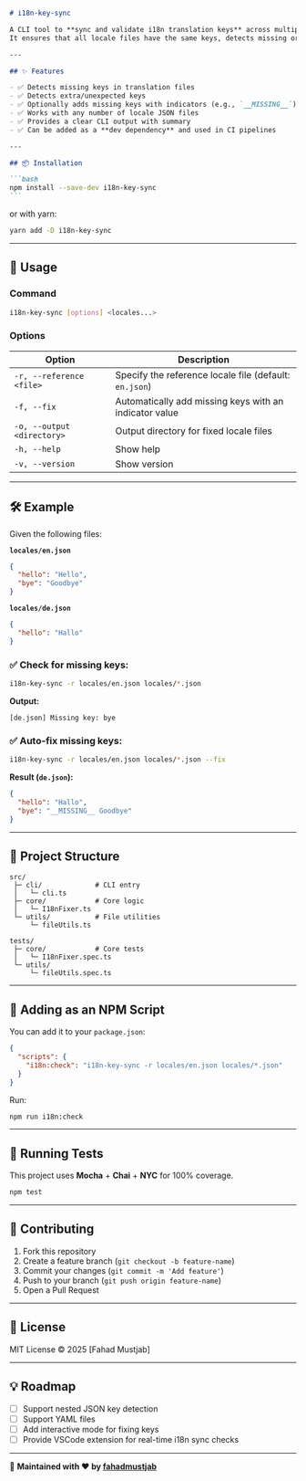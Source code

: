 ````markdown
# i18n-key-sync

A CLI tool to **sync and validate i18n translation keys** across multiple JSON locale files.  
It ensures that all locale files have the same keys, detects missing or extra keys, and optionally fixes discrepancies.

---

## ✨ Features

- ✅ Detects missing keys in translation files
- ✅ Detects extra/unexpected keys
- ✅ Optionally adds missing keys with indicators (e.g., `__MISSING__`)
- ✅ Works with any number of locale JSON files
- ✅ Provides a clear CLI output with summary
- ✅ Can be added as a **dev dependency** and used in CI pipelines

---

## 📦 Installation

```bash
npm install --save-dev i18n-key-sync
```
````

or with yarn:

```bash
yarn add -D i18n-key-sync
```

---

## 🚀 Usage

### Command

```bash
i18n-key-sync [options] <locales...>
```

### Options

| Option                     | Description                                            |
| -------------------------- | ------------------------------------------------------ |
| `-r, --reference <file>`   | Specify the reference locale file (default: `en.json`) |
| `-f, --fix`                | Automatically add missing keys with an indicator value |
| `-o, --output <directory>` | Output directory for fixed locale files                |
| `-h, --help`               | Show help                                              |
| `-v, --version`            | Show version                                           |

---

## 🛠 Example

Given the following files:

**`locales/en.json`**

```json
{
  "hello": "Hello",
  "bye": "Goodbye"
}
```

**`locales/de.json`**

```json
{
  "hello": "Hallo"
}
```

### ✅ Check for missing keys:

```bash
i18n-key-sync -r locales/en.json locales/*.json
```

**Output:**

```
[de.json] Missing key: bye
```

### ✅ Auto-fix missing keys:

```bash
i18n-key-sync -r locales/en.json locales/*.json --fix
```

**Result (`de.json`):**

```json
{
  "hello": "Hallo",
  "bye": "__MISSING__ Goodbye"
}
```

---

## 📂 Project Structure

```
src/
 ├─ cli/             # CLI entry
 │   └─ cli.ts
 ├─ core/            # Core logic
 │   └─ I18nFixer.ts
 └─ utils/           # File utilities
     └─ fileUtils.ts

tests/
 ├─ core/            # Core tests
 │   └─ I18nFixer.spec.ts
 └─ utils/
     └─ fileUtils.spec.ts
```

---

## 🔧 Adding as an NPM Script

You can add it to your `package.json`:

```json
{
  "scripts": {
    "i18n:check": "i18n-key-sync -r locales/en.json locales/*.json"
  }
}
```

Run:

```bash
npm run i18n:check
```

---

## 🧪 Running Tests

This project uses **Mocha** + **Chai** + **NYC** for 100% coverage.

```bash
npm test
```

---

## 🤝 Contributing

1. Fork this repository
2. Create a feature branch (`git checkout -b feature-name`)
3. Commit your changes (`git commit -m 'Add feature'`)
4. Push to your branch (`git push origin feature-name`)
5. Open a Pull Request

---

## 📄 License

MIT License © 2025 \[Fahad Mustjab]

---

## 💡 Roadmap

- [ ] Support nested JSON key detection
- [ ] Support YAML files
- [ ] Add interactive mode for fixing keys
- [ ] Provide VSCode extension for real-time i18n sync checks

---

🚀 **Maintained with ❤️ by [fahadmustjab](https://github.com/fahadmustjab)**

```

```
